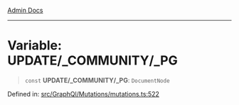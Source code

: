 [Admin Docs](/)

***

# Variable: UPDATE/_COMMUNITY/_PG

> `const` **UPDATE/_COMMUNITY/_PG**: `DocumentNode`

Defined in: [src/GraphQl/Mutations/mutations.ts:522](https://github.com/PalisadoesFoundation/talawa-admin/blob/main/src/GraphQl/Mutations/mutations.ts#L522)
